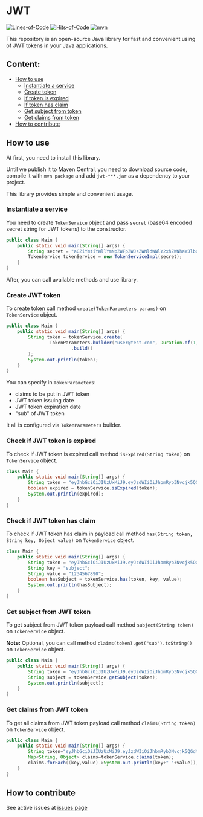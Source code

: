 # JWT

[![Lines-of-Code](https://tokei.rs/b1/github/javacoded78/jwt-humble)](https://github.com/javacoded78/jwt-humble)
[![Hits-of-Code](https://hitsofcode.com/github/javacoded78/jwt-humble?branch=main)](https://hitsofcode.com/github/javacoded78/jwt-humble/view?branch=main)
[![mvn](https://github.com/javacoded78/jwt-humble/actions/workflows/maven-build.yml/badge.svg)](https://github.com/javacoded78/jwt-humble/actions/workflows/maven-build.yml)

This repository is an open-source Java library for fast and convenient using of
JWT tokens in your Java applications.

## Content:

* [How to use](#how-to-use)
    * [Instantiate a service](#instantiate-a-service)
    * [Create token](#create-jwt-token)
    * [If token is expired](#check-if-jwt-token-is-expired)
    * [If token has claim](#check-if-jwt-token-has-claim)
    * [Get subject from token](#get-subject-from-jwt-token)
    * [Get claims from token](#get-claims-from-jwt-token)
* [How to contribute](#how-to-contribute)

## How to use

At first, you need to install this library.

Until we publish it to Maven Central, you need to download source code, compile
it with `mvn package` and add `jwt-***.jar` as a dependency to your project.

This library provides simple and convenient usage.

### Instantiate a service

You need to create `TokenService` object and pass `secret` (base64 encoded
secret string for
JWT tokens) to the constructor.

```java
public class Main {
    public static void main(String[] args) {
        String secret = "aGZiYmtiYWllYmNpZWFpZWJsZWNldWNlY2xhZWNhaWJlbGNhZWN3Q0VCV0VXSUM=";
        TokenService tokenService = new TokenServiceImpl(secret);
    }
}
```

After, you can call available methods and use library.

### Create JWT token

To create token call method `create(TokenParameters params)` on `TokenService`
object.

```java
public class Main {
    public static void main(String[] args) {
        String token = tokenService.create(
                TokenParameters.builder("user@test.com", Duration.of(1, ChronoUnit.HOURS))
                        .build()
        );
        System.out.println(token);
    }
}
```

You can specify in `TokenParameters`:

* claims to be put in JWT token
* JWT token issuing date
* JWT token expiration date
* "sub" of JWT token

It all is configured via `TokenParameters` builder.

### Check if JWT token is expired

To check if JWT token is expired call method `isExpired(String token)` on `TokenService` object.

```java
class Main {
    public static void main(String[] args) {
        String token = "eyJhbGciOiJIUzUxMiJ9.eyJzdWIiOiJhbmRyb3Nvcjk5QGdtYWlsLmNvbSIsImlkIjozLCJyb2xlcyI6WyJST0xFX1VTRVIiXSwiZXhwIjoxNzE3MTQ1MDIxfQ.w8ZFLFsKf7Qs9_dNb0WzdoyAIpWtfeEyqLfNI_G16_6NHbGwCRbeVVm_a_DzckytsyGYHTWRlZdi_gWK-HjrXg";
        boolean expired = tokenService.isExpired(token);
        System.out.println(expired);
    }
}
```

### Check if JWT token has claim

To check if JWT token has claim in payload call method `has(String token, String key, Object value)` on `TokenService` object.

```java
class Main {
    public static void main(String[] args) {
        String token = "eyJhbGciOiJIUzUxMiJ9.eyJzdWIiOiJhbmRyb3Nvcjk5QGdtYWlsLmNvbSIsImlkIjozLCJyb2xlcyI6WyJST0xFX1VTRVIiXSwiZXhwIjoxNzE3MTQ1MDIxfQ.w8ZFLFsKf7Qs9_dNb0WzdoyAIpWtfeEyqLfNI_G16_6NHbGwCRbeVVm_a_DzckytsyGYHTWRlZdi_gWK-HjrXg";
        String key = "subject";
        String value = "1234567890";
        boolean hasSubject = tokenService.has(token, key, value);
        System.out.println(hasSubject);
    }
}
```

### Get subject from JWT token

To get subject from JWT token payload call method `subject(String token)`
on `TokenService` object.

**Note:** Optional, you can call
method `claims(token).get("sub").toString()` on `TokenService` object.

```java
public class Main {
    public static void main(String[] args) {
        String token = "eyJhbGciOiJIUzUxMiJ9.eyJzdWIiOiJhbmRyb3Nvcjk5QGdtYWlsLmNvbSIsImlkIjozLCJyb2xlcyI6WyJST0xFX1VTRVIiXSwiZXhwIjoxNzE3MTQ1MDIxfQ.w8ZFLFsKf7Qs9_dNb0WzdoyAIpWtfeEyqLfNI_G16_6NHbGwCRbeVVm_a_DzckytsyGYHTWRlZdi_gWK-HjrXg";
        String subject = tokenService.getSubject(token);
        System.out.println(subject);
    }
}
```

### Get claims from JWT token

To get all claims from JWT token payload call method `claims(String token)`
on `TokenService`
object.

```java
public class Main {
    public static void main(String[] args) {
        String token="eyJhbGciOiJIUzUxMiJ9.eyJzdWIiOiJhbmRyb3Nvcjk5QGdtYWlsLmNvbSIsImlkIjozLCJyb2xlcyI6WyJST0xFX1VTRVIiXSwiZXhwIjoxNzE3MTQ1MDIxfQ.w8ZFLFsKf7Qs9_dNb0WzdoyAIpWtfeEyqLfNI_G16_6NHbGwCRbeVVm_a_DzckytsyGYHTWRlZdi_gWK-HjrXg";
        Map<String, Object> claims=tokenService.claims(token);
        claims.forEach((key,value)->System.out.println(key+" "+value));
    }
}

```

## How to contribute

See active issues at [issues page](https://github.com/JavaCoDED78/JWT-humble/issues)

